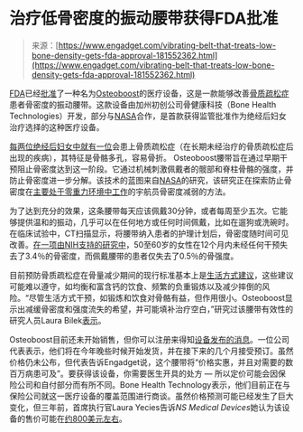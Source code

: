 <!--yml

category: 未分类

日期：2024-05-27 15:03:38

-->

# 治疗低骨密度的振动腰带获得FDA批准

> 来源：[https://www.engadget.com/vibrating-belt-that-treats-low-bone-density-gets-fda-approval-181552362.html](https://www.engadget.com/vibrating-belt-that-treats-low-bone-density-gets-fda-approval-181552362.html)

[FDA](https://www.engadget.com/the-fda-has-reportedly-approved-an-ai-product-that-predicts-cognitive-decline-184534034.html)已经[批准](https://www.bonehealthtech.com/news/press-release/1007/)了一种名为[Osteoboost](https://www.bonehealthtech.com/#osteoboost)的医疗设备，这是一款能够改善[骨质疏松症](https://www.mayoclinichealthsystem.org/hometown-health/speaking-of-health/dont-be-bad-to-the-bone-how-to-preserve-bone-mass)患者骨密度的振动腰带。这款设备由加州初创公司骨健康科技（Bone Health Technologies）开发，部分与[NASA](https://www.bonehealthtech.com/science/)合作，是首款获得监管批准作为绝经后妇女治疗选择的这种医疗设备。

[每两位绝经后妇女中就有一位](https://www.endocrine.org/patient-engagement/endocrine-library/menopause-and-bone-loss)会患上骨质疏松症（在长期未经治疗的骨质疏松症后出现的疾病），其特征是骨骼多孔，容易骨折。 Osteoboost腰带旨在通过早期干预阻止骨密度达到这一阶段。它通过机械刺激佩戴者的髋部和脊柱骨骼的强度，并防止骨密度进一步分解。该技术的蓝图来自[NASA](https://www.engadget.com/the-morning-after-nasa-finally-shows-whats-inside-its-bennu-asteroid-container-121523420.html)的研究，该研究正在探索防止骨密度在[主要处于零重力环境中工作](https://www.engadget.com/htc-is-sending-vr-headsets-to-the-iss-to-help-cheer-up-lonely-astronauts-120019661.html)的宇航员骨密度减弱的方法。

为了达到充分的效果，这条腰带每天应该佩戴30分钟，或者每周至少五次。它能够提供温和的振动，几乎可以在任何地方或任何时间佩戴，比如在遛狗或洗碗时。在临床试验中，CT扫描显示，将腰带纳入患者的护理计划后，骨密度随时间可见改善。[在一项由NIH支持的研究中](https://www.ncbi.nlm.nih.gov/pmc/articles/PMC10555262/)，50至60岁的女性在12个月内未经任何干预失去了3.4％的骨密度，而佩戴腰带的患者仅失去了0.5％的骨强度。

目前预防骨质疏松症在骨量减少期间的现行标准基本上是[生活方式建议](https://theros.org.uk/information-and-support/osteopenia/)，这些建议可能难以遵守，如均衡和富含钙的饮食、频繁的负重锻炼以及减少摔倒的风险。“尽管生活方式干预，如锻炼和饮食对骨骼有益，但作用很小。Osteoboost显示出减缓骨密度和强度流失的希望，并可能填补治疗空白，”研究过该腰带有效性的研究人员Laura Bilek[表示](https://www.biospace.com/article/releases/bone-health-technologies-announces-fda-clearance-of-osteoboosttm-the-first-prescription-medical-device-to-treat-low-bone-density/)。

Osteoboost目前还未开始销售，但你可以注册来得知[设备发布的消息](https://www.bonehealthtech.com/#contact-2)。一位公司代表表示，他们将在今年晚些时候开始发货，并在接下来的几个月接受预订。虽然价格仍未公布，但代表告诉Engadget说，这个腰带将“价格实惠，并且对需要的数百万病患可及”。要获得该设备，你需要医生开具的处方 — 所以定价可能会因保险公司和自付部分而有所不同。Bone Health Technology表示，他们目前正在与保险公司就这一医疗设备的覆盖范围进行商谈。虽然价格预测可能已经发生了巨大变化，但三年前，首席执行官Laura Yecies告诉*NS Medical Devices*她认为该设备的售价可能在[约800美元左右](https://www.nsmedicaldevices.com/analysis/using-vibration-to-prevent-osteoporosis/)。
